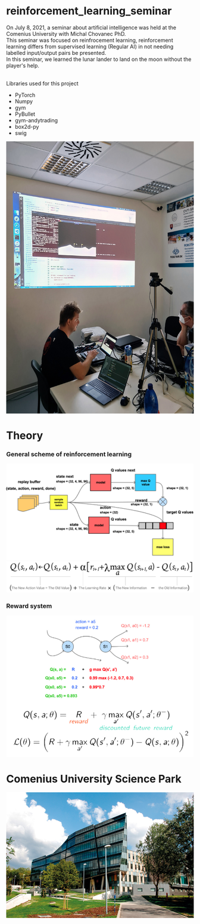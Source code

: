 # reinforcement_learning_seminar

On July 8, 2021, a seminar about artificial intelligence was held at the Comenius University with Michal Chovanec PhD. <br/>
This seminar was focused on reinfrocement learning, reinforcement learning differs from supervised learning (Regular AI)  in not needing labelled input/output pairs be presented.<br/>
In this seminar, we learned the lunar lander to land on the moon without the player's help.<br/>
<br/>

Libraries used for this project
   - PyTorch
   - Numpy
   - gym
   - PyBullet
   - gym-andytrading
   - box2d-py
   - swig<br/>
  

<img src="https://github.com/Samuel-Bachorik/reinforcement_learning_seminar/blob/main/Images/Seminar.jpg" width="600" height="730">


# Theory

### General scheme of reinforcement learning <br/>
![Seminar](https://github.com/Samuel-Bachorik/reinforcement_learning_seminar/blob/main/Images/Slide.PNG)<br/>
![Equation](https://github.com/Samuel-Bachorik/reinforcement_learning_seminar/blob/main/Images/equatoin.jpg)<br/>
### Reward system <br/>
![Equation](https://github.com/Samuel-Bachorik/reinforcement_learning_seminar/blob/main/Images/Slide3.jpg)<br/>
# Comenius University Science Park
![UK](https://github.com/Samuel-Bachorik/reinforcement_learning_seminar/blob/main/Images/Comenius%20University%20Science%20Park%20building.jpg
)<br/>




